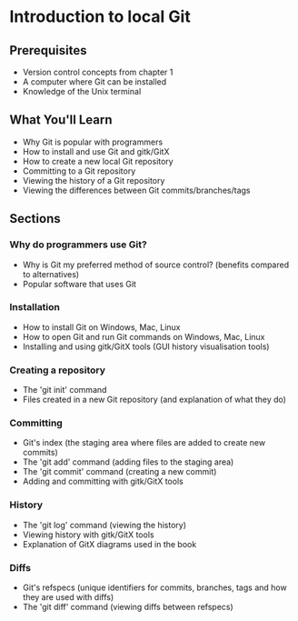 # Introduction to local Git
## Prerequisites
- Version control concepts from chapter 1
- A computer where Git can be installed
- Knowledge of the Unix terminal

## What You'll Learn
- Why Git is popular with programmers
- How to install and use Git and gitk/GitX
- How to create a new local Git repository
- Committing to a Git repository
- Viewing the history of a Git repository
- Viewing the differences between Git commits/branches/tags

## Sections
### Why do programmers use Git?
- Why is Git my preferred method of source control? (benefits compared to alternatives)
- Popular software that uses Git

### Installation
- How to install Git on Windows, Mac, Linux
- How to open Git and run Git commands on Windows, Mac, Linux
- Installing and using gitk/GitX tools (GUI history visualisation tools)

### Creating a repository
- The 'git init' command
- Files created in a new Git repository (and explanation of what they do)

### Committing
- Git's index (the staging area where files are added to create new commits)
- The 'git add' command (adding files to the staging area)
- The 'git commit' command (creating a new commit)
- Adding and committing with gitk/GitX tools

### History
- The 'git log' command (viewing the history)
- Viewing history with gitk/GitX tools
- Explanation of GitX diagrams used in the book

### Diffs
- Git's refspecs (unique identifiers for commits, branches, tags and how they are used with diffs)
- The 'git diff' command (viewing diffs between refspecs)
